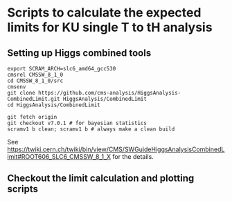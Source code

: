# Scripts to calculate the expected limits for KU single T to tH analysis 

## Setting up Higgs combined tools

    export SCRAM_ARCH=slc6_amd64_gcc530
    cmsrel CMSSW_8_1_0
    cd CMSSW_8_1_0/src 
    cmsenv
    git clone https://github.com/cms-analysis/HiggsAnalysis-CombinedLimit.git HiggsAnalysis/CombinedLimit
    cd HiggsAnalysis/CombinedLimit
        
    git fetch origin
    git checkout v7.0.1 # for bayesian statistics
    scramv1 b clean; scramv1 b # always make a clean build

See https://twiki.cern.ch/twiki/bin/view/CMS/SWGuideHiggsAnalysisCombinedLimit#ROOT606_SLC6_CMSSW_8_1_X for the details.

## Checkout the limit calculation and plotting scripts

